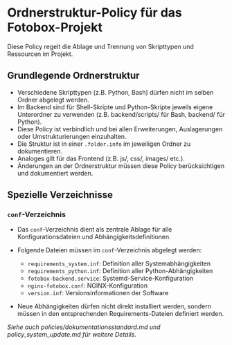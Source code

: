 # Ordnerstruktur-Policy für das Fotobox-Projekt

Diese Policy regelt die Ablage und Trennung von Skripttypen und Ressourcen im Projekt.

## Grundlegende Ordnerstruktur

- Verschiedene Skripttypen (z.B. Python, Bash) dürfen nicht im selben Ordner abgelegt werden.
- Im Backend sind für Shell-Skripte und Python-Skripte jeweils eigene Unterordner zu verwenden (z.B. backend/scripts/ für Bash, backend/ für Python).
- Diese Policy ist verbindlich und bei allen Erweiterungen, Auslagerungen oder Umstrukturierungen einzuhalten.
- Die Struktur ist in einer `.folder.info` im jeweiligen Ordner zu dokumentieren.
- Analoges gilt für das Frontend (z.B. js/, css/, images/ etc.).
- Änderungen an der Ordnerstruktur müssen diese Policy berücksichtigen und dokumentiert werden.

## Spezielle Verzeichnisse

### `conf`-Verzeichnis

- Das `conf`-Verzeichnis dient als zentrale Ablage für alle Konfigurationsdateien und Abhängigkeitsdefinitionen.
- Folgende Dateien müssen im `conf`-Verzeichnis abgelegt werden:
  - `requirements_system.inf`: Definition aller Systemabhängigkeiten
  - `requirements_python.inf`: Definition aller Python-Abhängigkeiten
  - `fotobox-backend.service`: Systemd-Service-Konfiguration
  - `nginx-fotobox.conf`: NGINX-Konfiguration
  - `version.inf`: Versionsinformationen der Software

- Neue Abhängigkeiten dürfen nicht direkt installiert werden, sondern müssen in den entsprechenden Requirements-Dateien definiert werden.

*Siehe auch policies/dokumentationsstandard.md und policy_system_update.md für weitere Details.*
